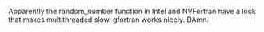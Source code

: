 Apparently the random_number function in Intel and NVFortran have a lock that makes multithreaded slow. gfortran works nicely. DAmn. 
